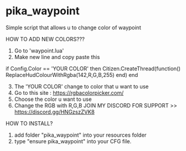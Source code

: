 # pika_waypoint
Simple script that allows u to change color of waypoint

HOW TO ADD NEW COLORS???
1. Go to 'waypoint.lua'
2. Make new line and copy paste this

if Config.Color == 'YOUR COLOR' then
    Citizen.CreateThread(function()
    	ReplaceHudColourWithRgba(142,R,G,B,255)
    end)
end

3. The 'YOUR COLOR' change to color that u want to use
4. Go to this site : https://rgbacolorpicker.com/
5. Choose the color u want to use
6. Change the RGB with R,G,B
JOIN MY DISCORD FOR SUPPORT >> https://discord.gg/HNGzszZVK8

HOW TO INSTALL?
1. add folder "pika_waypoint" into your resources folder
2. type "ensure pika_waypoint" into your CFG file.
